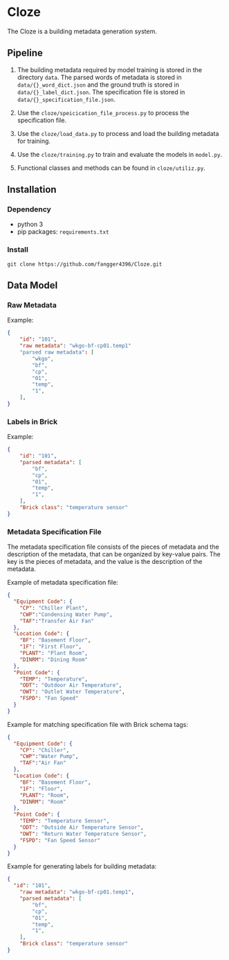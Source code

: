 # Cloze
The Cloze is a building metadata generation system.
## Pipeline
1. The building metadata required by model training is stored in the directory `data`. The parsed words of metadata is stored in `data/{}_word_dict.json` and the ground truth is stored in `data/{}_label_dict.json`. 
   The specification file is stored in `data/{}_specification_file.json`.
   
2. Use the `cloze/speicication_file_process.py` to process the specification file.
   
3. Use the `cloze/load_data.py` to process and load the building metadata for training.
   
4. Use the `cloze/training.py` to train and evaluate the models in `model.py`.

5. Functional classes and methods can be found in `cloze/utiliz.py`.
## Installation
### Dependency
+ python 3
+ pip packages: `requirements.txt`
### Install

`git clone https://github.com/fangger4396/Cloze.git`

## Data Model
### Raw Metadata
Example:
```json
{
    "id": "101",
    "raw metadata": "wkgo-bf-cp01.temp1"
    "parsed raw metadata": [
        "wkgo",
        "bf",
        "cp",
        "01",
        "temp",
        "1",
    ],
}
```
### Labels in Brick
Example:
```json
{
    "id": "101",
    "parsed metadata": [
        "bf",
        "cp",
        "01",
        "temp",
        "1",
    ],
    "Brick class": "temperature sensor"
}
```
### Metadata Specification File
The metadata specification file consists of the pieces of metadata and the description of the metadata, that can be organized by key-value pairs.
The key is the pieces of metadata, and the value is the description of the metadata. 

Example of metadata specification file:
```json
{
  "Equipment Code": {
    "CP": "Chiller Plant",
    "CWP":"Condensing Water Pump",
    "TAF":"Transfer Air Fan"
  },
  "Location Code": {
    "BF": "Basement Floor",
    "1F": "First Floor",
    "PLANT": "Plant Room",
    "DINRM": "Dining Room"
  },
  "Point Code": {
    "TEMP": "Temperature",
    "ODT": "Outdoor Air Temperature",
    "OWT": "Outlet Water Temperature",
    "FSPD": "Fan Speed"
  }
}
```
Example for matching specification file with Brick schema tags:
```json
{
  "Equipment Code": {
    "CP": "Chiller",
    "CWP":"Water Pump",
    "TAF":"Air Fan"
  },
  "Location Code": {
    "BF": "Basement Floor",
    "1F": "Floor",
    "PLANT": "Room",
    "DINRM": "Room"
  },
  "Point Code": {
    "TEMP": "Temperature Sensor",
    "ODT": "Outside Air Temperature Sensor",
    "OWT": "Return Water Temperature Sensor",
    "FSPD": "Fan Speed Sensor"
  }
}
```

Example for generating labels for building metadata:
```json
{
  "id": "101",
    "raw metadata": "wkgo-bf-cp01.temp1",
    "parsed metadata": [
        "bf",
        "cp",
        "01",
        "temp",
        "1",
    ],
    "Brick class": "temperature sensor"
}
```
